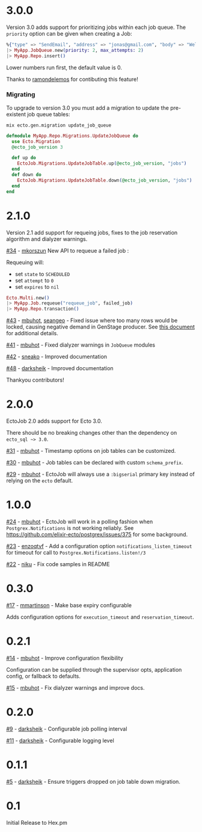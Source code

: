 # 3.0.0

Version 3.0 adds support for prioritizing jobs within each job queue.
The `priority` option can be given when creating a Job:

```elixir
%{"type" => "SendEmail", "address" => "jonas@gmail.com", "body" => "Welcome!"}
|> MyApp.JobQueue.new(priority: 2, max_attempts: 2)
|> MyApp.Repo.insert()
```

Lower numbers run first, the default value is 0.

Thanks to [ramondelemos](https://github.com/ramondelemos) for contibuting this feature!

### Migrating

To upgrade to version 3.0 you must add a migration to update the pre-existent job queue tables:

```
mix ecto.gen.migration update_job_queue
```

```elixir
defmodule MyApp.Repo.Migrations.UpdateJobQueue do
  use Ecto.Migration
  @ecto_job_version 3

  def up do
    EctoJob.Migrations.UpdateJobTable.up(@ecto_job_version, "jobs")
  end
  def down do
    EctoJob.Migrations.UpdateJobTable.down(@ecto_job_version, "jobs")
  end
end
```


# 2.1.0

Version 2.1 add support for requeing jobs, fixes to the job reservation algorithm and dialyzer warnings.

[#34](https://github.com/mbuhot/ecto_job/pull/34) - [mkorszun](https://github.com/mkorszun) New API to requeue a failed job :

Requeuing will:

* set `state` to `SCHEDULED`
* set `attempt` to `0`
* set `expires` to `nil`

```elixir
Ecto.Multi.new()
|> MyApp.Job.requeue("requeue_job", failed_job)
|> MyApp.Repo.transaction()
```

[#43](https://github.com/mbuhot/ecto_job/pull/43) - [mbuhot](https://github.com/mbuhot), [seangeo](https://github.com/seangeo) - Fixed issue where too many rows would be locked, causing negative demand in GenStage producer. See [this document](https://github.com/feikesteenbergen/demos/blob/master/bugs/update_from_correlated.adoc) for additional details.

[#41](https://github.com/mbuhot/ecto_job/pull/41) - [mbuhot](https://github.com/mbuhot) - Fixed dialyzer warnings in `JobQueue` modules

[#42](https://github.com/mbuhot/ecto_job/pull/42) - [sneako](https://github.com/sneako) - Improved documentation


[#48](https://github.com/mbuhot/ecto_job/pull/48) - [darksheik](https://github.com/darksheik) - Improved documentation

Thankyou contributors!


# 2.0.0

EctoJob 2.0 adds support for Ecto 3.0.

There should be no breaking changes other than the dependency on `ecto_sql ~> 3.0`.

[#31](https://github.com/mbuhot/ecto_job/pull/31) - [mbuhot](https://github.com/mbuhot) - Timestamp options on job tables can be customized.

[#30](https://github.com/mbuhot/ecto_job/pull/30) - [mbuhot](https://github.com/mbuhot) - Job tables can be declared with custom `schema_prefix`.

[#29](https://github.com/mbuhot/ecto_job/pull/29) - [mbuhot](https://github.com/mbuhot) - EctoJob will always use a `:bigserial` primary key instead of relying on the `ecto` default.


# 1.0.0

[#24](https://github.com/mbuhot/ecto_job/pull/24) - [mbuhot](https://github.com/mbuhot) - EctoJob will work in a polling fashion when `Postgrex.Notifications` is not working reliably.
See https://github.com/elixir-ecto/postgrex/issues/375 for some background.

[#23](https://github.com/mbuhot/ecto_job/pull/23) - [enzoqtvf](https://github.com/enzoqtvf) - Add a configuration option `notifications_listen_timeout` for timeout for call to `Postgrex.Notifications.listen!/3`

[#22](https://github.com/mbuhot/ecto_job/pull/22) - [niku](https://github.com/niku) - Fix code samples in README

# 0.3.0

[#17](https://github.com/mbuhot/ecto_job/pull/17) - [mmartinson](https://github.com/mmartinson) - Make base expiry configurable

Adds configuration options for `execution_timeout` and `reservation_timeout`.

# 0.2.1

[#14](https://github.com/mbuhot/ecto_job/pull/14) - [mbuhot](https://github.com/mbuhot) - Improve configuration flexibility

Configuration can be supplied through the supervisor opts, application config, or fallback to defaults.

[#15](https://github.com/mbuhot/ecto_job/pull/15) - [mbuhot](https://github.com/mbuhot) - Fix dialyzer warnings and improve docs.

# 0.2.0

[#9](https://github.com/mbuhot/ecto_job/pull/9) - [darksheik](https://github.com/darksheik) - Configurable job polling interval

[#11](https://github.com/mbuhot/ecto_job/pull/11) - [darksheik](https://github.com/darksheik) - Configurable logging level

# 0.1.1

[#5](https://github.com/mbuhot/ecto_job/pull/5) - [darksheik](https://github.com/darksheik) - Ensure triggers dropped on job table down migration.

# 0.1

Initial Release to Hex.pm
